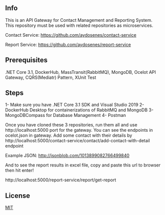 ## Info

This is an API Gateway for Contact Management and Reporting System. This repository must be used with related repositories as microservices.

Contact Service: https://github.com/aydosenes/contact-service

Report Service: https://github.com/aydosenes/report-service

## Prerequisites

.NET Core 3.1, DockerHub, MassTransit(RabbitMQ), MongoDB, Ocelot API Gateway, CQRS(Mediatr) Pattern, XUnit Test

## Steps

1- Make sure you have .NET Core 3.1 SDK and Visual Studio 2019
2- DockerHub Desktop for containerizations of RabbitMQ and MongoDB
3- MongoDBCompass for Database Management
4- Postman

Once you have cloned these 3 repositories, run them all and use http://localhost:5000 port for the gateway.
You can see the endpoints in ocelot.json in gateway.
Add some contact with their details by http://localhost:5000/contact-service/contact/add-contact-with-detail endpoint

Example JSON: http://jsonblob.com/1013899082766499840

And to see the report results in excel file, copy and paste this url to browser then hit enter!

http://localhost:5000/report-service/report/get-report

## License
[MIT](https://choosealicense.com/licenses/mit/)

